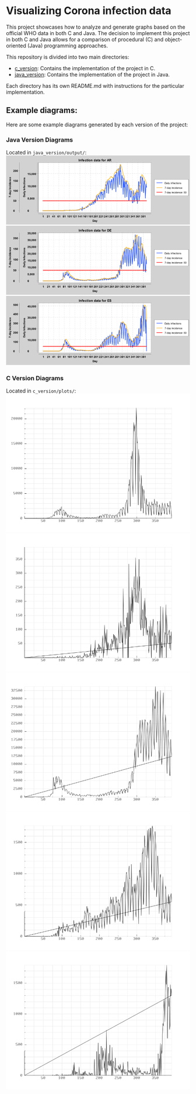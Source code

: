 # Visualizing Corona infection data

This project showcases how to analyze and generate graphs based on the official WHO data  in both C and Java. The decision to implement this project in both C and Java allows for a comparison of procedural (C) and object-oriented (Java) programming approaches.

This repository is divided into two main directories:

<ul>
    <li><a href="./c_version">c_version</a>: Contains the implementation of the project in C.</li>
    <li><a href="./java_version">java_version</a>: Contains the implementation of the project in Java.</li>
</ul>

Each directory has its own README.md with instructions for the particular implementation.

## Example diagrams:


Here are some example diagrams generated by each version of the project:

### Java Version Diagrams
Located in `java_version/output/`:
![AR Diagram](java_version/output/AR.png)
![DE Diagram](java_version/output/DE.png)
![ES Diagram](java_version/output/ES.png)

### C Version Diagrams
Located in `c_version/plots/`:
![iso_BE Diagram](c_version/plots/iso_BE.png)
![iso_AO Diagram](c_version/plots/iso_AO.png)
![iso_DE Diagram](c_version/plots/iso_DE.png)
![iso_MD Diagram](c_version/plots/iso_MD.png)
![iso_ZM Diagram](c_version/plots/iso_ZM.png)

